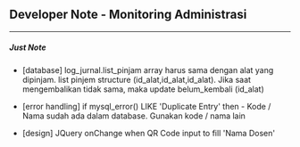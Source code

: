## Developer Note - Monitoring Administrasi
-------------------

##### Just Note
- [database] log_jurnal.list_pinjam array harus sama dengan alat yang dipinjam. list pinjem structure (id_alat,id_alat,id_alat). Jika saat mengembalikan tidak sama, maka update belum_kembali (id_alat)

- [error handling] if mysql_error() LIKE 'Duplicate Entry' then - Kode / Nama sudah ada dalam database. Gunakan kode / nama lain

- [design] JQuery onChange when QR Code input to fill 'Nama Dosen'